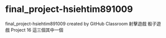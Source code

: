 # final_project-hsiehtim891009
final_project-hsiehtim891009 created by GitHub Classroom
射擊遊戲 
骰子遊戲 
Project 16
這三個其中一個
